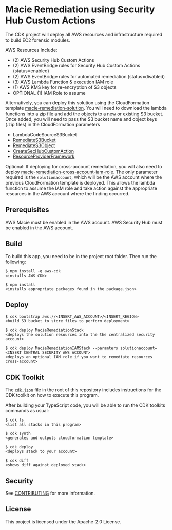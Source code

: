 # Macie Remediation using Security Hub Custom Actions

The CDK project will deploy all AWS resources and infrastructure required to build EC2 forensic modules.

AWS Resources Include:
- (2) AWS Security Hub Custom Actions
- (2) AWS EventBridge rules for Security Hub Custom Actions (status=enabled)
- (2) AWS EventBridge rules for automated remediation (status=disabled)
- (3) AWS Lambda Function & execution IAM role
- (1) AWS KMS key for re-encryption of S3 objects
- OPTIONAL (1) IAM Role to assume

Alternatively, you can deploy this solution using the CloudFormation template [macie-remediation-solution](macie-remediation-solution.yaml). You will need to download the lambda functions into a zip file and add the objects to a new or existing S3 bucket. Once added, you will need to pass the S3 bucket name and object keys (.zip files) in the CloudFormation parameters
- LambdaCodeSourceS3Bucket
- [RemediateS3Bucket](.macie_remediation_cdk/lambdas/remediate_s3_bucket/remediate_s3_bucket.py)
- [RemediateS3Object](./macie_remediation_cdk/lambdas/remediate_s3_object/remediate_s3_object.py)
- [CreateSecHubCustomAction](./macie_remediation_cdk/lambdas/sechub_custom_resource/create_sh_custom_action.py)
- [ResourceProviderFramework](./macie_remediation_cdk/lambdas/resource_provider/resource_provider.zip)

Optional: If deploying for cross-account remediation, you will also need to deploy [macie-remediation-cross-account-iam-role](macie-remediation-cross-account-iam-role.yaml). The only parameter required is the `solutionaccount`, which will be the AWS account where the previous CloudFormation template is deployed. This allows the lambda function to assume the IAM role and take action against the appropriate resources in the AWS account where the finding occurred.

## Prerequisites

AWS Macie must be enabled in the AWS account.
AWS Security Hub must be enabled in the AWS account.

## Build

To build this app, you need to be in the project root folder. Then run the following:

    $ npm install -g aws-cdk
    <installs AWS CDK>

    $ npm install
    <installs appropriate packages found in the package.json>

## Deploy

    $ cdk bootstrap aws://<INSERT_AWS_ACCOUNT>/<INSERT_REGION>
    <build S3 bucket to store files to perform deployment>

    $ cdk deploy MacieRemediationStack
    <deploys the solution resources into the the centralized security account>

    $ cdk deploy MacieRemediationIAMStack --paramters solutionaccount=<INSERT CENTRAL SECURITY AWS ACCOUNT>
    <deploys an optional IAM role if you want to remediate resources cross-account>

## CDK Toolkit

The [`cdk.json`](./cdk.json) file in the root of this repository includes
instructions for the CDK toolkit on how to execute this program.

After building your TypeScript code, you will be able to run the CDK toolkits commands as usual:

    $ cdk ls
    <list all stacks in this program>

    $ cdk synth
    <generates and outputs cloudformation template>

    $ cdk deploy
    <deploys stack to your account>

    $ cdk diff
    <shows diff against deployed stack>

## Security

See [CONTRIBUTING](CONTRIBUTING.md#security-issue-notifications) for more information.

## License

This project is licensed under the Apache-2.0 License.
